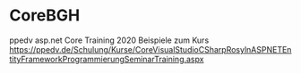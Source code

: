 # CoreBGH
ppedv asp.net Core Training 2020 Beispiele 
zum Kurs https://ppedv.de/Schulung/Kurse/CoreVisualStudioCSharpRosylnASPNETEntityFrameworkProgrammierungSeminarTraining.aspx

